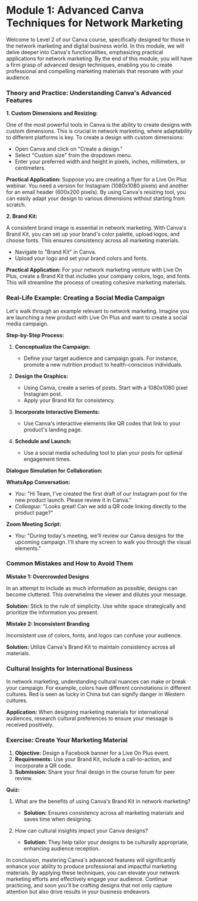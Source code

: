 # **Module 1: Advanced Canva Techniques for Network Marketing**

Welcome to Level 2 of our Canva course, specifically designed for those in the network marketing and digital business world. In this module, we will delve deeper into Canva's functionalities, emphasizing practical applications for network marketing. By the end of this module, you will have a firm grasp of advanced design techniques, enabling you to create professional and compelling marketing materials that resonate with your audience.

### Theory and Practice: Understanding Canva's Advanced Features

**1. Custom Dimensions and Resizing:**

One of the most powerful tools in Canva is the ability to create designs with custom dimensions. This is crucial in network marketing, where adaptability to different platforms is key. To create a design with custom dimensions:

- Open Canva and click on "Create a design."
- Select "Custom size" from the dropdown menu.
- Enter your preferred width and height in pixels, inches, millimeters, or centimeters.

**Practical Application:** Suppose you are creating a flyer for a Live On Plus webinar. You need a version for Instagram (1080x1080 pixels) and another for an email header (600x200 pixels). By using Canva's resizing tool, you can easily adapt your design to various dimensions without starting from scratch.

**2. Brand Kit:**

A consistent brand image is essential in network marketing. With Canva's Brand Kit, you can set up your brand's color palette, upload logos, and choose fonts. This ensures consistency across all marketing materials.

- Navigate to "Brand Kit" in Canva.
- Upload your logo and set your brand colors and fonts.

**Practical Application:** For your network marketing venture with Live On Plus, create a Brand Kit that includes your company colors, logo, and fonts. This will streamline the process of creating cohesive marketing materials.

### Real-Life Example: Creating a Social Media Campaign

Let's walk through an example relevant to network marketing. Imagine you are launching a new product with Live On Plus and want to create a social media campaign.

**Step-by-Step Process:**

1. **Conceptualize the Campaign:**
   - Define your target audience and campaign goals. For instance, promote a new nutrition product to health-conscious individuals.

2. **Design the Graphics:**
   - Using Canva, create a series of posts. Start with a 1080x1080 pixel Instagram post.
   - Apply your Brand Kit for consistency.

3. **Incorporate Interactive Elements:**
   - Use Canva's interactive elements like QR codes that link to your product's landing page.

4. **Schedule and Launch:**
   - Use a social media scheduling tool to plan your posts for optimal engagement times.

**Dialogue Simulation for Collaboration:**

**WhatsApp Conversation:**

- *You:* "Hi Team, I've created the first draft of our Instagram post for the new product launch. Please review it in Canva."
- *Colleague:* "Looks great! Can we add a QR code linking directly to the product page?"

**Zoom Meeting Script:**

- *You:* "During today's meeting, we'll review our Canva designs for the upcoming campaign. I'll share my screen to walk you through the visual elements."

### Common Mistakes and How to Avoid Them

**Mistake 1: Overcrowded Designs**

In an attempt to include as much information as possible, designs can become cluttered. This overwhelms the viewer and dilutes your message.

**Solution:** Stick to the rule of simplicity. Use white space strategically and prioritize the information you present.

**Mistake 2: Inconsistent Branding**

Inconsistent use of colors, fonts, and logos can confuse your audience.

**Solution:** Utilize Canva's Brand Kit to maintain consistency across all materials.

### Cultural Insights for International Business

In network marketing, understanding cultural nuances can make or break your campaign. For example, colors have different connotations in different cultures. Red is seen as lucky in China but can signify danger in Western cultures.

**Application:** When designing marketing materials for international audiences, research cultural preferences to ensure your message is received positively.

### Exercise: Create Your Marketing Material

1. **Objective:** Design a Facebook banner for a Live On Plus event.
2. **Requirements:** Use your Brand Kit, include a call-to-action, and incorporate a QR code.
3. **Submission:** Share your final design in the course forum for peer review.

**Quiz:**

1. What are the benefits of using Canva's Brand Kit in network marketing?
   - **Solution:** Ensures consistency across all marketing materials and saves time when designing.

2. How can cultural insights impact your Canva designs?
   - **Solution:** They help tailor your designs to be culturally appropriate, enhancing audience reception.

In conclusion, mastering Canva's advanced features will significantly enhance your ability to produce professional and impactful marketing materials. By applying these techniques, you can elevate your network marketing efforts and effectively engage your audience. Continue practicing, and soon you'll be crafting designs that not only capture attention but also drive results in your business endeavors.